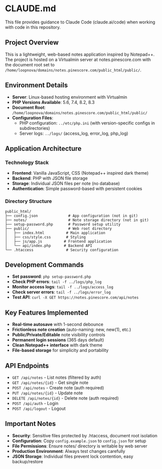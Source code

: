 # CLAUDE.md

This file provides guidance to Claude Code (claude.ai/code) when working with code in this repository.

## Project Overview

This is a lightweight, web-based notes application inspired by Notepad++. The project is hosted on a Virtualmin server at notes.pinescore.com with the document root set to `/home/loopnova/domains/notes.pinescore.com/public_html/public/`.

## Environment Details

- **Server**: Linux-based hosting environment with Virtualmin
- **PHP Versions Available**: 5.6, 7.4, 8.2, 8.3
- **Document Root**: `/home/loopnova/domains/notes.pinescore.com/public_html/public/`
- **Configuration Files**: 
  - PHP configuration: `../etc/php.ini` (with version-specific configs in subdirectories)
  - Server logs: `../logs/` (access_log, error_log, php_log)

## Application Architecture

### Technology Stack
- **Frontend**: Vanilla JavaScript, CSS (Notepad++ inspired dark theme)
- **Backend**: PHP with JSON file storage
- **Storage**: Individual JSON files per note (no database)
- **Authentication**: Simple password-based with persistent cookies

### Directory Structure
```
public_html/
├── config.json              # App configuration (not in git)
├── notes/                   # Note storage directory (not in git)
├── setup-password.php       # Password setup utility
├── public/                  # Web root directory
│   ├── index.html          # Main application
│   ├── css/style.css       # Styling
│   ├── js/app.js          # Frontend application
│   └── api/index.php      # Backend API
└── .htaccess               # Security configuration
```

## Development Commands

- **Set password**: `php setup-password.php`
- **Check PHP errors**: `tail -f ../logs/php_log`
- **Monitor access logs**: `tail -f ../logs/access_log`
- **Check server errors**: `tail -f ../logs/error_log`
- **Test API**: `curl -X GET https://notes.pinescore.com/api/notes`

## Key Features Implemented

- **Real-time autosave** with 1-second debounce
- **Frictionless note creation** (auto-naming: new, new(1), etc.)
- **Public/Private/Editable** note visibility controls
- **Permanent login sessions** (365 days default)
- **Clean Notepad++ interface** with dark theme
- **File-based storage** for simplicity and portability

## API Endpoints

- `GET /api/notes` - List notes (filtered by auth)
- `GET /api/notes/{id}` - Get single note
- `POST /api/notes` - Create note (auth required)
- `PUT /api/notes/{id}` - Update note
- `DELETE /api/notes/{id}` - Delete note (auth required)
- `POST /api/auth` - Login
- `POST /api/logout` - Logout

## Important Notes

- **Security**: Sensitive files protected by .htaccess, document root isolation
- **Configuration**: Copy `config.example.json` to `config.json` for setup
- **File Permissions**: Ensure notes/ directory is writable by web server
- **Production Environment**: Always test changes carefully
- **JSON Storage**: Individual files prevent lock contention, easy backup/restore